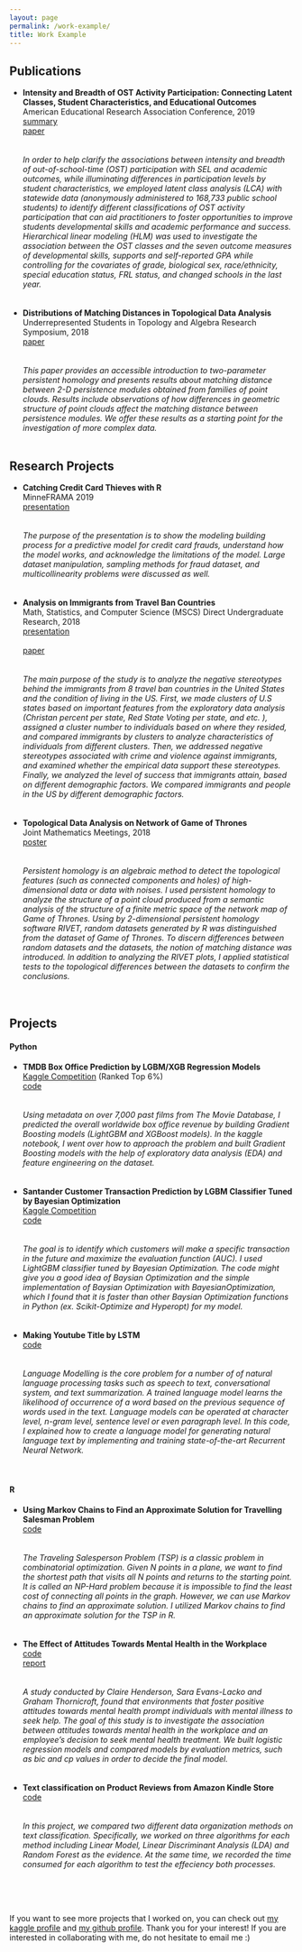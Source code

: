 ```yaml
---
layout: page
permalink: /work-example/
title: Work Example
---
```



<h2>Publications</h2>

<ul>
	<li>
		<b>Intensity and Breadth of OST Activity Participation: Connecting Latent Classes, Student Characteristics, and Educational Outcomes</b><br>
		American Educational Research Association Conference, 2019<br>
		<a href="https://drive.google.com/file/d/1KHZiLYr9RUIb8mLNMSTKBuakwk-LRYbK/view?usp=sharing"><div class="color-button">summary</div></a> <a href="https://drive.google.com/file/d/1jdzRhoTuqoWtFGOhjxIaHd1wMf0ZT-Bg/view"><div class="color-button">paper</div></a><br><br>
		<i>In order to help clarify the associations between intensity and breadth of out-of-school-time (OST) participation with SEL and academic outcomes, while illuminating differences in participation levels by student characteristics, we employed latent class analysis (LCA) with statewide data (anonymously administered to 168,733 public school students) to identify different classifications of OST activity participation that can aid practitioners to foster opportunities to improve students developmental skills and academic performance and success. Hierarchical linear modeling (HLM) was used to investigate the association between the OST classes and the seven outcome measures of developmental skills, supports and self-reported GPA while controlling for the covariates of grade, biological sex, race/ethnicity, special education status, FRL status, and changed schools in the last year. </i>
	</li><br><br>
	<li>
		<b>Distributions of Matching Distances in Topological Data Analysis</b><br>
	Underrepresented Students in Topology and Algebra Research Symposium, 2018<br>
		<a href="https://arxiv.org/abs/1812.11258"><div class="color-button">paper</div></a><br><br>
		<i>This paper provides an accessible introduction to two-parameter persistent homology and presents results about matching distance between 2-D persistence modules obtained from families of point clouds. Results include observations of how differences in geometric structure of point clouds affect the matching distance between persistence modules. We offer these results as a starting point for the investigation of more complex data.</i><br>
	
</li><br>
	
</ul>		


<h2>Research Projects</h2>

<ul>
	<li>
		<b>Catching Credit Card Thieves with R</b><br>
		 MinneFRAMA 2019<br>
		<a href="https://drive.google.com/file/d/1Jq3lt-XPHSYIKws6FHW42nJW8f4EQNu4/view?usp=sharing"><div class="color-button">presentation</div></a><br><br>
		<i>The purpose of the presentation is to show the modeling building process for a predictive model for credit card frauds, understand how the model works, and acknowledge the limitations of the model. Large dataset manipulation, sampling methods for fraud dataset, and multicollinearity problems were discussed as well.</i>
</li><br><br>
	<li>
		<b>Analysis on Immigrants from Travel Ban Countries</b><br>
		Math, Statistics, and Computer Science (MSCS) Direct Undergraduate Research, 2018<br>
		<a href="https://docs.google.com/presentation/d/1ZntSUh4f5K-AHEX_e7vFSkVma3VJttOjVLMDRbAXq5M/edit?usp=sharing"><div class="color-button">presentation</div></a><br>
		<a href="https://drive.google.com/file/d/1hiBqw5hFSHBWaoGMc4juT7UXm_W9DGx0/view?usp=sharingharing"><div class="color-button">paper</div></a><br><br>
		<i>The main purpose of the study is to analyze the negative stereotypes behind the immigrants from 8 travel ban countries in the United States and the condition of living in the US. First, we made clusters of U.S states based on important features from the exploratory data analysis (Christan percent per state, Red State Voting per state, and etc. ), assigned a cluster number to individuals based on where they resided, and compared immigrants by clusters to analyze characteristics of individuals from different clusters. Then, we addressed negative stereotypes associated with crime and violence against immigrants, and examined whether the empirical data support these stereotypes. Finally, we analyzed the level of success that immigrants attain, based on different demographic factors. We compared immigrants and people in the US by different demographic factors.</i>
	</li><br><br>
	<li>
		<b>Topological Data Analysis on Network of Game of Thrones</b><br>
		Joint Mathematics Meetings, 2018<br>
		<a href="https://drive.google.com/file/d/1clj6gTlAm1Z17tWYzJO1BrhitJW5vLmS/view?usp=sharing"><div class="color-button">poster</div></a><br><br>
		<i>Persistent homology is an algebraic method to detect the topological features (such as connected components and holes) of high-dimensional data or data with noises. I used persistent homology to analyze the structure of a point cloud produced from a semantic analysis of the structure of a finite metric space of the network map of Game of Thrones. Using by 2-dimensional persistent homology software RIVET, random datasets generated by R was distinguished from the dataset of Game of Thrones. To discern differences between random datasets and the datasets, the notion of matching distance was introduced. In addition to analyzing the RIVET plots, I applied statistical tests to the topological differences between the datasets to confirm the conclusions.</i>
	</li><br><br>
</ul>


<h2>Projects</h2>

<h4>Python</h4>
<ul>
	<li>
		<b>TMDB Box Office Prediction by LGBM/XGB Regression Models</b><br>
		<a href="https://www.kaggle.com/c/tmdb-box-office-prediction">Kaggle Competition</a> (Ranked Top 6%) <br>
		<a href="https://www.kaggle.com/somang1418/eda-lgb-xgb-modelings-with-a-cute-panda-meme"><div class="color-button">code</div></a><br><br>
		<i>Using metadata on over 7,000 past films from The Movie Database, I predicted the overall worldwide box office revenue by building Gradient Boosting models (LightGBM and XGBoost models). In the kaggle notebook, I went over how to approach the problem and built Gradient Boosting models with the help of exploratory data analysis (EDA) and feature engineering on the dataset. </i>
	</li><br><br>
	<li>
		<b>Santander Customer Transaction Prediction by LGBM Classifier Tuned by Bayesian Optimization</b><br>
		<a href="https://www.kaggle.com/c/santander-customer-transaction-prediction">Kaggle Competition</a><br>
		<a href="https://www.kaggle.com/somang1418/tuning-hyperparameters-under-10-minutes-lgbm"><div class="color-button">code</div></a><br><br>
		<i>The goal is to identify which customers will make a specific transaction in the future and maximize the evaluation function (AUC). I used LightGBM classifier tuned by Bayesian Optimization. The code might give you a good idea of Baysian Optimization and the simple implementation of Baysian Optimization with BayesianOptimization, which I found that it is faster than other Baysian Optimization functions in Python (ex. Scikit-Optimize and Hyperopt) for my model.</i>
	</li><br><br>
	<li>
		<b>Making Youtube Title by LSTM</b><br>
	<a href="https://www.kaggle.com/somang1418/youtube-video-title-generator-by-lstm-eda"><div class="color-button">code</div></a><br><br>
		<i>Language Modelling is the core problem for a number of of natural language processing tasks such as speech to text, conversational system, and text summarization. A trained language model learns the likelihood of occurrence of a word based on the previous sequence of words used in the text. Language models can be operated at character level, n-gram level, sentence level or even paragraph level. In this code, I explained how to create a language model for generating natural language text by implementing and training state-of-the-art Recurrent Neural Network. </i>
	</li><br><br>
</ul>	


<h4>R</h4>
<ul>
	<li>
		<b>Using Markov Chains to Find an Approximate Solution for Travelling Salesman Problem</b><br>		
		<a href="https://github.com/somang1418/Travelling_Salesman_Problem"><div class="color-button">code</div></a><br><br>
		<i>The Traveling Salesperson Problem (TSP) is a classic problem in combinatorial optimization. Given N points in a plane, we want to find the shortest path that visits all N points and returns to the starting point. It is called an NP-Hard problem because it is impossible to find the least cost of connecting all points in the graph. However, we can use Markov chains to find an approximate solution. I utilized Markov chains to find an approximate solution for the TSP in R.</i>
	</li><br><br>
	<li>
		<b>The Effect of Attitudes Towards Mental Health in the Workplace</b><br>
		<a href="/rproject/Coding.html"><div class="color-button">code</div></a><a href="https://drive.google.com/file/d/1zBmm5hTOAroDYKKikHWuTarkIRcdKmmE/view?usp=sharing"><div class="color-button">report</div></a><br><br>
		<i>A study conducted by Claire Henderson, Sara Evans-Lacko and Graham Thornicroft, found that environments that foster positive attitudes towards mental health prompt individuals with mental illness to seek help. The goal of this study is to investigate the association between attitudes towards mental health in the workplace and an employee’s decision to seek mental health treatment. We built logistic regression models and compared models by evaluation metrics, such as bic and cp values in order to decide the final model.</i>
	</li><br><br>
	<li>
		<b>Text classification on Product Reviews from Amazon Kindle Store</b><br>
		<a href="/rproject/Final.html"><div class="color-button">code</div></a><br><br>
		<i>In this project, we compared two different data organization methods on text classification. Specifically, we worked on three algorithms for each method including Linear Model, Linear Discriminant Analysis (LDA) and Random Forest as the evidence. At the same time, we recorded the time consumed for each algorithm to test the effeciency both processes.</i>
	</li><br><br>
	
</ul>	

<br>


If you want to see more projects that I worked on, you can check out <a href="https://www.kaggle.com/somang1418">my kaggle profile</a> and <a href="https://github.com/somang1418">my github profile</a>. Thank you for your interest! If you are interested in collaborating with me, do not hesitate to email me :)   


	
